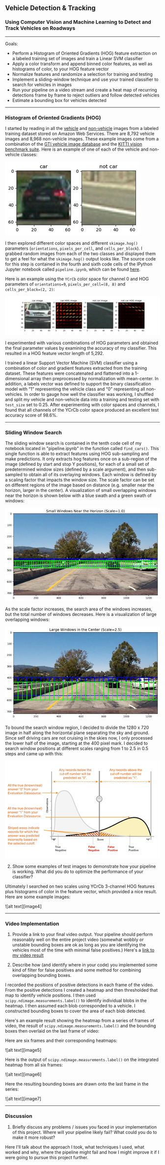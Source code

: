 ## Vehicle Detection & Tracking

### Using Computer Vision and Machine Learning to Detect and Track Vehicles on Roadways

---

Goals:

 * Perform a Histogram of Oriented Gradients (HOG) feature extraction on a labeled training set of images and train a Linear SVM classifier
 * Apply a color transform and append binned color features, as well as histograms of color, to your HOG feature vector
 * Normalize features and randomize a selection for training and testing
 * Implement a sliding-window technique and use your trained classifier to search for vehicles in images
 * Run your pipeline on a video stream and create a heat map of recurring detections frame by frame to reject outliers and follow detected vehicles
 * Estimate a bounding box for vehicles detected

[//]: # (Image References)
[image01]: ./output_images/car_notcar_example.jpg "car/not car example"
[image02]: ./output_images/car_notcar_hog_feature.jpg "HOG example"
[image03]: ./output_images/search_window_scale1.0.jpg "search window example"
[image04]: ./output_images/search_window_scale2.5.jpg "search window example"
[image05]: ./output_images/search_window_scale3.0.jpg "search window example"
[image06]: ./output_images/car_notcar_hog_feature.jpg "HOG example"
[image07]: ./output_images/car_notcar_hog_feature.jpg "HOG example"
[image08]: ./output_images/car_notcar_hog_feature.jpg "HOG example"

[image09]: ./output_images/score_distribution_model_ref.png "Score Distribution Example"

---

### Histogram of Oriented Gradients (HOG)

I started by reading in all the [vehicle](https://s3.amazonaws.com/udacity-sdc/Vehicle_Tracking/vehicles.zip) and [non-vehicle](https://s3.amazonaws.com/udacity-sdc/Vehicle_Tracking/non-vehicles.zip) images from a labeled training dataset stored on Amazon Web Services.  There are 8,792 vehicle images and 8,968 non-vehicle images.  These example images come from a combination of the [GTI vehicle image database](http://www.gti.ssr.upm.es/data/Vehicle_database.html) and the [KITTI vision benchmark suite](http://www.cvlibs.net/datasets/kitti/).  Here is an example of one of each of the vehicle and non-vehicle classes:


![alt text][image01]


I then explored different color spaces and different `skimage.hog()` parameters (`orientations`, `pixels_per_cell`, and `cells_per_block`).  I grabbed random images from each of the two classes and displayed them to get a feel for what the `skimage.hog()` output looks like.  The source code for this step is contained in the fourth and sixth code cells of the IPython Jupyter notebook called `pipeline.ipynb`, which can be found [here](https://github.com/bkaewell/self-driving-car/blob/master/P5-vehicle-detection/pipeline.ipynb).

Here is an example using the `YCrCb` color space for channel 0 and HOG parameters of `orientations=9`, `pixels_per_cell=(8, 8)` and `cells_per_block=(2, 2)`:


![alt text][image02]


I experimented with various combinations of HOG parameters and obtained the final parameter values by examining the accuracy of my classifier.  This resulted in a HOG feature vector length of 5,292.

I trained a linear Support Vector Machine (SVM) classifier using a combination of color and gradient features extracted from the training dataset.  These features were concatenated and flattened into a 1-dimensional array then preprocessed by normalization with mean-center.  In addition, a labels vector was defined to support the binary classification model with “1” representing the vehicle class and “0” representing all non-vehicles.  In order to gauge how well the classifier was working, I shuffled and split my vehicle and non-vehicle data into a training and testing set with `test_size` set to 0.25.  After experimenting with color spaces and channels, I found that all channels of the YCrCb color space produced an excellent test accuracy score of 98.6%.

---

### Sliding Window Search

The sliding window search is contained in the tenth code cell of my notebook located in "pipeline.ipynb" in the function called `find_cars()`.  This single function is able to extract features using HOG sub-sampling and make predictions.  It only extracts hog features once on a sub-region of the image (defined by start and stop Y positions), for each of a small set of predetermined window sizes (defined by a scale argument), and then sub-sampled to obtain all of its overlaying windows.  Each window is defined by a scaling factor that impacts the window size.  The scale factor can be set on different regions of the image based on distance (e.g. smaller near the horizon, larger in the center).  A visualization of small overlapping windows near the horizon is shown below with a blue swath and a green swath of windows:


![alt text][image03]


As the scale factor increases, the search area of the windows increases, but the total number of windows decreases.  Here is a visualization of large overlapping windows:


![alt text][image04]


To bound the search window region, I decided to divide the 1280 x 720 image in half along the horizontal plane separating the sky and ground.  Since self driving cars are not cruising in the skies now, I only processed the lower half of the image, starting at the 400 pixel mark.  I decided to search window positions at different scales ranging from 1 to 2.5 in 0.5 steps and came up with this:



![alt text][image09]



2. Show some examples of test images to demonstrate how your pipeline is working.  What did you do to optimize the performance of your classifier?

Ultimately I searched on two scales using YCrCb 3-channel HOG features plus histograms of color in the feature vector, which provided a nice result.  Here are some example images:

![alt text][image4]

---

### Video Implementation

1. Provide a link to your final video output.  Your pipeline should perform reasonably well on the entire project video (somewhat wobbly or unstable bounding boxes are ok as long as you are identifying the vehicles most of the time with minimal false positives.)
Here's a [link to my video result](./project_video.mp4)


2. Describe how (and identify where in your code) you implemented some kind of filter for false positives and some method for combining overlapping bounding boxes.

I recorded the positions of positive detections in each frame of the video.  From the positive detections I created a heatmap and then thresholded that map to identify vehicle positions.  I then used `scipy.ndimage.measurements.label()` to identify individual blobs in the heatmap.  I then assumed each blob corresponded to a vehicle.  I constructed bounding boxes to cover the area of each blob detected.  

Here's an example result showing the heatmap from a series of frames of video, the result of `scipy.ndimage.measurements.label()` and the bounding boxes then overlaid on the last frame of video:

Here are six frames and their corresponding heatmaps:


![alt text][image5]


Here is the output of `scipy.ndimage.measurements.label()` on the integrated heatmap from all six frames:


![alt text][image6]


Here the resulting bounding boxes are drawn onto the last frame in the series:


![alt text][image7]


---

### Discussion

1. Briefly discuss any problems / issues you faced in your implementation of this project.  Where will your pipeline likely fail?  What could you do to make it more robust?

Here I'll talk about the approach I took, what techniques I used, what worked and why, where the pipeline might fail and how I might improve it if I were going to pursue this project further.



